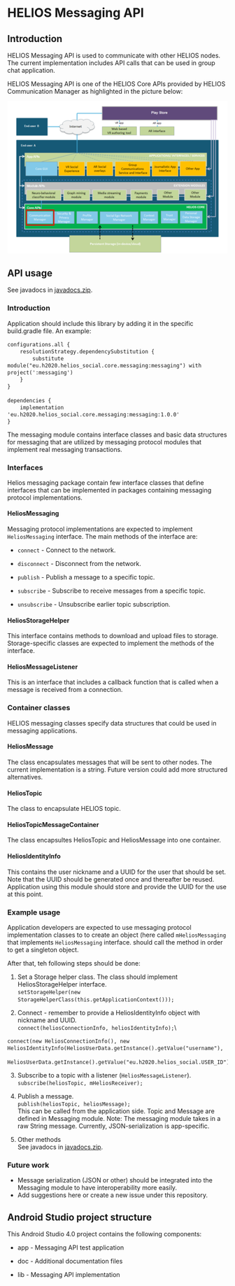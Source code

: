 # HELIOS Messaging API #

## Introduction ##

HELIOS Messaging API is used to communicate with other HELIOS nodes. The
current implementation includes API calls that can be used in group chat
application.

HELIOS Messaging API is one of the HELIOS Core APIs provided by HELIOS
Communication Manager as highlighted in the picture below:

![HELIOS Messaging API](doc/images/helios-messaging.png "Messaging API")

## API usage ##

See javadocs in [javadocs.zip](doc/javadocs.zip).

### Introduction ###

Application should include this library by adding it in the specific build.gradle file. An example:

```
configurations.all {
    resolutionStrategy.dependencySubstitution {
        substitute module("eu.h2020.helios_social.core.messaging:messaging") with project(':messaging')
    }
}

dependencies {
    implementation 'eu.h2020.helios_social.core.messaging:messaging:1.0.0'
}
```

The messaging module contains interface classes and basic data structures for
messaging that are utilized by messaging protocol modules that implement real
messaging transactions.

### Interfaces ###

Helios messaging package contain few interface classes that define
interfaces that can be implemented in packages containing messaging
protocol implementations.

#### HeliosMessaging ####

Messaging protocol implementations are expected to implement
`HeliosMessaging` interface. The main methods of the interface are:

* `connect` - Connect to the network.

* `disconnect` - Disconnect from the network.

* `publish` - Publish a message to a specific topic.

* `subscribe` - Subscribe to receive messages from a specific topic.

* `unsubscribe` - Unsubscribe earlier topic subscription.

#### HeliosStorageHelper ####

This interface contains methods to download and upload files to
storage. Storage-specific classes are expected to implement the
methods of the interface.

#### HeliosMessageListener ####

This is an interface that includes a callback function that is called
when a message is received from a connection.

### Container classes ###

HELIOS messaging classes specify data structures that could be used in
messaging applications.

#### HeliosMessage ####

The class encapsulates messages that will be sent to other nodes. The
current implementation is a string. Future version could add more
structured alternatives.

#### HeliosTopic #####

The class to encapsulate HELIOS topic.

#### HeliosTopicMessageContainer #####

The class encapsultes HeliosTopic and HeliosMessage into one container.

#### HeliosIdentityInfo ####

This contains the user nickname and a UUID for the user that should be
set. Note that the UUID should be generated once and thereafter be
reused. Application using this module should store and provide the
UUID for the use at this point.

### Example usage ###

Application developers are expected to use messaging protocol
implementation classes to to create an object (here called
`mHeliosMessaging` that implements `HeliosMessaging` interface.
should call the method in order to get a singleton object.

After that, teh following steps should be done:

1. Set a Storage helper class. The class should implement HeliosStorageHelper interface.\
`setStorageHelper(new StorageHelperClass(this.getApplicationContext()));`

2. Connect - remember to provide a HeliosIdentityInfo object with nickname and UUID.\
`connect(heliosConnectionInfo, heliosIdentityInfo);`\
```
connect(new HeliosConnectionInfo(), new HeliosIdentityInfo(HeliosUserData.getInstance().getValue("username"),
                        HeliosUserData.getInstance().getValue("eu.h2020.helios_social.USER_ID")));
```

3. Subscribe to a topic with a listener (`HeliosMessageListener`).\
`subscribe(heliosTopic, mHeliosReceiver);`

4. Publish a message.\
`publish(heliosTopic, heliosMessage);`\
This can be called from the application side. Topic and Message are defined in Messaging module.
Note: The messaging module takes in a raw String message. Currently, JSON-serialization is app-specific.

5. Other methods\
See javadocs in [javadocs.zip](doc/javadocs.zip).


### Future work ###

* Message serialization (JSON or other) should be integrated into the Messaging module to have interoperability more easily. 
* Add suggestions here or create a new issue under this repository.


## Android Studio project structure ##

This Android Studio 4.0 project contains the following components:

* app - Messaging API test application

* doc - Additional documentation files

* lib - Messaging API implementation
